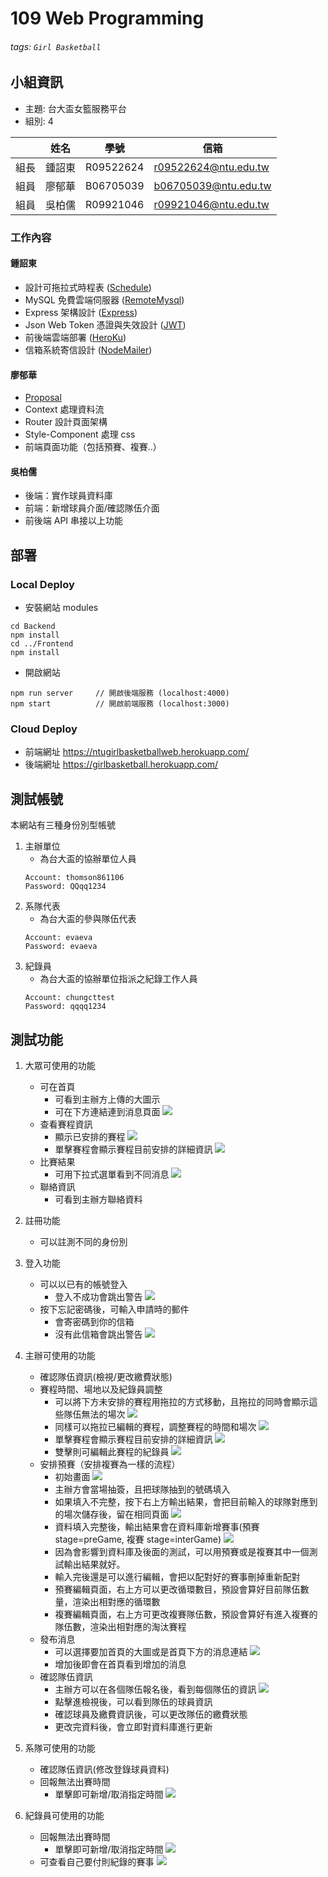 # 109 Web Programming

###### tags: `Girl Basketball`

## 小組資訊

- 主題: 台大盃女籃服務平台
- 組別: 4

|      | 姓名   | 學號      | 信箱                 |
| ---- | ------ | --------- | -------------------- |
| 組長 | 鍾詔東 | R09522624 | r09522624@ntu.edu.tw |
| 組員 | 廖郁華 | B06705039 | b06705039@ntu.edu.tw |
| 組員 | 吳柏儒 | R09921046 | r09921046@ntu.edu.tw |

### 工作內容

#### 鍾詔東

- 設計可拖拉式時程表 ([Schedule])
- MySQL 免費雲端伺服器 ([RemoteMysql])
- Express 架構設計 ([Express])
- Json Web Token 憑證與失效設計 ([JWT])
- 前後端雲端部署 ([HeroKu])
- 信箱系統寄信設計 ([NodeMailer])

#### 廖郁華

- [Proposal]
- Context 處理資料流
- Router 設計頁面架構
- Style-Component 處理 css
- 前端頁面功能（包括預賽、複賽..）

#### 吳柏儒

- 後端：實作球員資料庫
- 前端：新增球員介面/確認隊伍介面
- 前後端 API 串接以上功能

## 部署

### Local Deploy

- 安裝網站 modules

```=shell script
cd Backend
npm install
cd ../Frontend
npm install
```

- 開啟網站

```=shell script
npm run server     // 開啟後端服務 (localhost:4000)
npm start          // 開啟前端服務 (localhost:3000)
```

### Cloud Deploy

- 前端網址
  https://ntugirlbasketballweb.herokuapp.com/
- 後端網址
  https://girlbasketball.herokuapp.com/

## 測試帳號

本網站有三種身份別型帳號

1. 主辦單位
   - 為台大盃的協辦單位人員
   ```
   Account: thomson861106
   Password: QQqq1234
   ```
2. 系隊代表
   - 為台大盃的參與隊伍代表
   ```
   Account: evaeva
   Password: evaeva
   ```
3. 紀錄員
   - 為台大盃的協辦單位指派之紀錄工作人員
   ```
   Account: chungcttest
   Password: qqqq1234
   ```

## 測試功能

1. 大眾可使用的功能
   - 可在首頁
     - 可看到主辦方上傳的大圖示
     - 可在下方連結連到消息頁面
       ![](https://imgur.com/qML9Yb9.png)
   - 查看賽程資訊
     - 顯示已安排的賽程
       ![](https://i.imgur.com/ivw2VSE.png)
     - 單擊賽程會顯示賽程目前安排的詳細資訊
       ![](https://i.imgur.com/eGEYX6O.png)
   - 比賽結果
     - 可用下拉式選單看到不同消息
       ![](https://imgur.com/NyX122q.png=378*420)
   - 聯絡資訊
     - 可看到主辦方聯絡資料
2. 註冊功能
   - 可以註測不同的身份別
3. 登入功能
   - 可以以已有的帳號登入
     - 登入不成功會跳出警告
       ![](https://imgur.com/1TsQbnp.png)
   - 按下忘記密碼後，可輸入申請時的郵件
     - 會寄密碼到你的信箱
     - 沒有此信箱會跳出警告
       ![](https://imgur.com/B80EBvk.png)
4. 主辦可使用的功能
   - 確認隊伍資訊(檢視/更改繳費狀態)
   - 賽程時間、場地以及紀錄員調整
     - 可以將下方未安排的賽程用拖拉的方式移動，且拖拉的同時會顯示這些隊伍無法的場次
       ![](https://i.imgur.com/TkS0AqL.png)
     - 同樣可以拖拉已編輯的賽程，調整賽程的時間和場次
       ![](https://i.imgur.com/Q0NS9ED.jpg)
     - 單擊賽程會顯示賽程目前安排的詳細資訊
       ![](https://i.imgur.com/eGEYX6O.png)
     - 雙擊則可編輯此賽程的紀錄員
       ![](https://i.imgur.com/GtCGlvc.png)
   - 安排預賽（安排複賽為一樣的流程）
     - 初始畫面
       ![](https://imgur.com/cdKWUrL.png)
     - 主辦方會當場抽簽，且把球隊抽到的號碼填入
     - 如果填入不完整，按下右上方輸出結果，會把目前輸入的球隊對應到的場次儲存後，留在相同頁面
       ![](https://imgur.com/YeOPCxV.png)
     - 資料填入完整後，輸出結果會在資料庫新增賽事(預賽 stage=preGame, 複賽 stage=interGame)
       ![](https://imgur.com/oPVkNHm.png)
     - 因為會影響到資料庫及後面的測試，可以用預賽或是複賽其中一個測試輸出結果就好。
     - 輸入完後還是可以進行編輯，會把以配對好的賽事刪掉重新配對
     - 預賽編輯頁面，右上方可以更改循環數目，預設會算好目前隊伍數量，渲染出相對應的循環數
     - 複賽編輯頁面，右上方可更改複賽隊伍數，預設會算好有進入複賽的隊伍數，渲染出相對應的淘汰賽程
   - 發布消息
     - 可以選擇要加首頁的大圖或是首頁下方的消息連結
       ![](https://imgur.com/5wiV9Pz.png)
     - 增加後即會在首頁看到增加的消息
   - 確認隊伍資訊
     - 主辦方可以在各個隊伍報名後，看到每個隊伍的資訊
       ![](https://imgur.com/nNnT5u2.png)
     - 點擊進檢視後，可以看到隊伍的球員資訊
     - 確認球員及繳費資訊後，可以更改隊伍的繳費狀態
     - 更改完資料後，會立即對資料庫進行更新
5. 系隊可使用的功能

   - 確認隊伍資訊(修改登錄球員資料)
   - 回報無法出賽時間
     - 單擊即可新增/取消指定時間
       ![](https://i.imgur.com/SSyj3mV.png)

6. 紀錄員可使用的功能
   - 回報無法出賽時間
     - 單擊即可新增/取消指定時間
       ![](https://i.imgur.com/HFb34p8.png)
   - 可查看自己要付則紀錄的賽事
     ![](https://imgur.com/fzxte9X.png)

[remotemysql]: https://remotemysql.com/
[heroku]: https://dashboard.heroku.com/apps
[schedule]: https://js.devexpress.com/Documentation/ApiReference/UI_Components/dxScheduler/
[jwt]: https://jwt.io/
[nodemailer]: https://nodemailer.com/about/
[express]: https://expressjs.com/zh-tw/
[proposal]: https://drive.google.com/file/d/1GcWiXg7XitCXo5-lali5cZw2rIcbWDG2/view?usp=sharing
